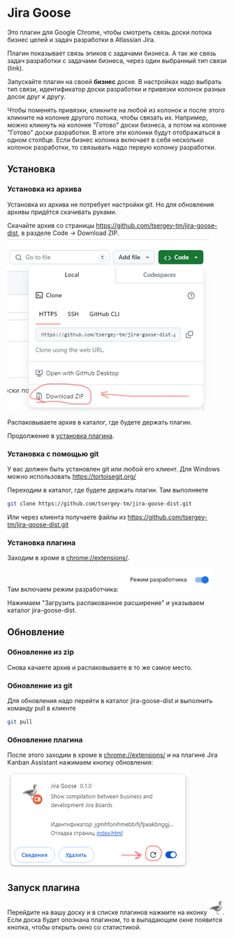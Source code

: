 # Jira Goose

Это плагин для Google Chrome, чтобы смотреть связь доски потока бизнес целей и задач разработки в Atlassian Jira.

Плагин показывает связь эпиков с задачами бизнеса.
А так же связь задач разработки с задачами бизнеса, через один выбранный тип связи (link).

Запускайте плагин на своей **бизнес** доске.
В настройках надо выбрать тип связи, идентификатор доски разработки и
привязки колонок разных досок друг к другу.

Чтобы поменять привязки, кликните на любой из колонок и после этого кликните на колонке другого потока,
чтобы связать их.
Например, можно кликнуть на колонке "Готово" доски бизнеса, а потом на колонке "Готово" доски разработки.
В итоге эти колонки будут отображаться в одном столбце.
Если бизнес колонка включает в себя несколько колонок разработки, то связывать надо первую колонку разработки.

## Установка

### Установка из архива

Установка из архива не потребует настройки git.
Но для обновления архивы придётся скачивать руками.

Скачайте архив со страницы https://github.com/tsergey-tm/jira-goose-dist, в разделе Code -> Download ZIP.
![](zip.png)

Распаковываете архив в каталог, где будете держать плагин.

Продолжение в [установка плагина](#установка-плагина).

### Установка с помощью git

У вас должен быть установлен git или любой его клиент. Для Windows можно использовать https://tortoisegit.org/

Переходим в каталог, где будете держать плагин.
Там выполняете

```bash
git clone https://github.com/tsergey-tm/jira-goose-dist.git
``` 

Или через клиента получаете файлы из https://github.com/tsergey-tm/jira-goose-dist.git

### Установка плагина

Заходим в хроме в [chrome://extensions/](chrome://extensions/).

Там включаем режим разработчика:
![](mode.png)

Нажимаем "Загрузить распакованное расширение" и указываем каталог jira-goose-dist.

## Обновление

### Обновление из zip

Снова качаете архив и распаковываете в то же самое место.

### Обновление из git

Для обновления надо перейти в каталог jira-goose-dist
и выполнить команду pull в клиенте

```bash
git pull
```

### Обновление плагина

После этого заходим в хроме в [chrome://extensions/](chrome://extensions/)
и на плагине Jira Kanban Assistant нажимаем кнопку обновления:

![](reload.png)

## Запуск плагина

Перейдите на вашу доску и в списке плагинов нажмите на иконку ![](icon_32.png).
Если доска будет опознана плагином, то в выпадающем окне появится кнопка,
чтобы открыть окно со статистикой.

